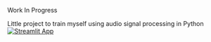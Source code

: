 Work In Progress

Little project to train myself using audio signal processing in Python
[![Streamlit App](https://static.streamlit.io/badges/streamlit_badge_black_white.svg)](https://workingwithaudiosignal-hjlxvatxp8vqpzmw4ppstn.streamlit.app/)
